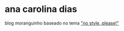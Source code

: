 # ana carolina dias

blog moranguinho baseado no tema ["no style, please!"](https://github.com/riggraz/no-style-please)